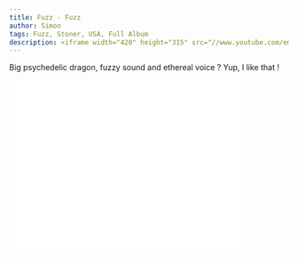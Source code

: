 ```yaml
---
title: Fuzz - Fuzz
author: Simon
tags: Fuzz, Stoner, USA, Full Album
description: <iframe width="420" height="315" src="//www.youtube.com/embed/twylUtWKdt4" frameborder="0" allowfullscreen></iframe>
---
```


Big psychedelic dragon, fuzzy sound and ethereal voice ? Yup, I like that !  

<iframe width="420" height="315" src="//www.youtube.com/embed/twylUtWKdt4" frameborder="0" allowfullscreen></iframe>
